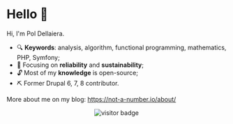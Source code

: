 # Hello 👋

Hi, I'm Pol Dellaiera.

- 🔍 **Keywords**: analysis, algorithm, functional programming, mathematics, PHP, Symfony;
- 🎯 Focusing on **reliability** and **sustainability**;
- 🔓 Most of my **knowledge** is open-source;
- ⛏️ Former Drupal 6, 7, 8 contributor.

More about me on my blog: https://not-a-number.io/about/

<p  align="center">
  <img src="https://visitor-badge.glitch.me/badge?page_id=drupol.drupol" alt="visitor badge"/>
</p>
